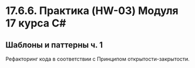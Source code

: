 ﻿# 17.6.6. Практика (HW-03) Модуля 17 курса C#
## Шаблоны и паттерны ч. 1

Рефакторинг кода в соответствии с Принципом открытости-закрытости.
